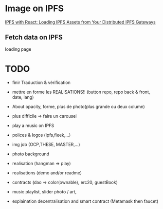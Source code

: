 # Image on IPFS

[IPFS with React: Loading IPFS Assets from Your Distributed IPFS Gateways](https://rossbulat.medium.com/ipfs-with-react-loading-ipfs-assets-from-your-distributed-ipfs-gateways-fc601c8307bf)

## Fetch data on IPFS

loading page

# TODO

- finir Traduction & vérification
- mettre en forme les REALISATIONS!! (button repo, repo back & front, date, lang)
- About opacity, forme, plus de photo(plus grande ou deux column)
- plus difficile => faire un carousel
- play a music on IPFS

- polices & logos (ipfs,fleek,...)
- img job (OCP,THESE, MASTER,...)
- photo background
- realisation (hangman => play)
- realisations (demo and/or readme)
- contracts (dao => color(ownable), erc20, guestBook)
- music playlist, slider photo / art,
- explaination decentralisation and smart contract (Metamask then faucet)
